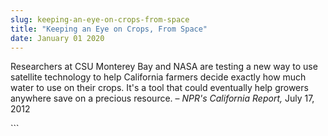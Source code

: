 ```yaml
---
slug: keeping-an-eye-on-crops-from-space
title: "Keeping an Eye on Crops, From Space"
date: January 01 2020
---
```


 
<p>
  Researchers at CSU Monterey Bay and NASA are testing a new way to use
  satellite technology to help California farmers decide exactly how much water
  to use on their crops. It's a tool that could eventually help growers anywhere
  save on a precious resource. – <em>NPR's California Report,</em> July 17, 2012
</p>
```
